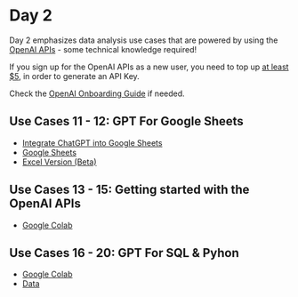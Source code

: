 # Day 2

Day 2 emphasizes data analysis use cases that are powered by using the [OpenAI APIs](https://platform.openai.com/) - some technical knowledge required!

If you sign up for the OpenAI APIs as a new user, you need to top up [at least $5]([https://help.openai.com/en/articles/4936830-what-happens-after-i-use-my-free-tokens-or-the-3-months-is-up-in-the-free-trial](https://help.openai.com/en/articles/8264644-what-is-prepaid-billing#)), in order to generate an API Key.

Check the [OpenAI Onboarding Guide](https://github.com/tobiaszwingmann/chatgpt-for-data-analytics/blob/main/Day%202/OpenAI%20Platform%20Onboarding.pdf) if needed.

## Use Cases 11 - 12: GPT For Google Sheets
* [Integrate ChatGPT into Google Sheets](https://github.com/tobiaszwingmann/chatgpt-for-data-analytics/blob/main/Day%202/Setting%20up%20GPT%20for%20Google%20Sheets.md)
* [Google Sheets](https://docs.google.com/spreadsheets/d/1YvUmsU3CU-DpkE3H19zjdBWCV1gW4eXHXL8aFk9KsbY/edit?usp=sharing)
* [Excel Version (Beta)](https://www.microsoft.com/en-us/garage/profiles/excel-labs/)

## Use Cases 13 - 15: Getting started with the OpenAI APIs
* [Google Colab](https://colab.research.google.com/drive/1QCFVpTem-miQhyxhhmVWbhmWo2Ob1PEM?usp=sharing)

## Use Cases 16 - 20: GPT For SQL & Pyhon
* [Google Colab](https://colab.research.google.com/drive/1WOK7J6eEOaYKrKMS8UdUFSp97vZjzCqb?usp=sharing)
* [Data](https://github.com/tobiaszwingmann/chatgpt-for-data-analytics/blob/main/Day%202/sample_warehouse.db)
